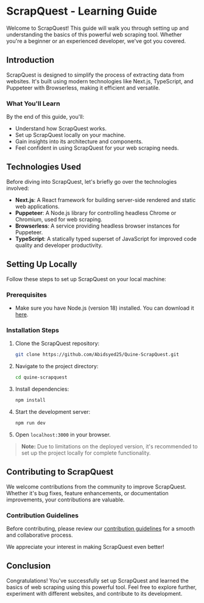 # ScrapQuest - Learning Guide

Welcome to ScrapQuest! This guide will walk you through setting up and understanding the basics of this powerful web scraping tool. Whether you're a beginner or an experienced developer, we've got you covered.

## Introduction

ScrapQuest is designed to simplify the process of extracting data from websites. It's built using modern technologies like Next.js, TypeScript, and Puppeteer with Browserless, making it efficient and versatile.

### What You'll Learn

By the end of this guide, you'll:

- Understand how ScrapQuest works.
- Set up ScrapQuest locally on your machine.
- Gain insights into its architecture and components.
- Feel confident in using ScrapQuest for your web scraping needs.

## Technologies Used

Before diving into ScrapQuest, let's briefly go over the technologies involved:

- **Next.js**: A React framework for building server-side rendered and static web applications.
- **Puppeteer**: A Node.js library for controlling headless Chrome or Chromium, used for web scraping.
- **Browserless**: A service providing headless browser instances for Puppeteer.
- **TypeScript**: A statically typed superset of JavaScript for improved code quality and developer productivity.

## Setting Up Locally

Follow these steps to set up ScrapQuest on your local machine:

### Prerequisites

- Make sure you have Node.js (version 18) installed. You can download it [here](https://nodejs.org/).

### Installation Steps

1. Clone the ScrapQuest repository:
    ```bash
    git clone https://github.com/Abidsyed25/Quine-ScrapQuest.git
    ```

2. Navigate to the project directory:
    ```bash
    cd quine-scrapquest
    ```

3. Install dependencies:
    ```bash
    npm install
    ```

4. Start the development server:
    ```bash
    npm run dev
    ```

5. Open `localhost:3000` in your browser.

> **Note:** Due to limitations on the deployed version, it's recommended to set up the project locally for complete functionality.

## Contributing to ScrapQuest

We welcome contributions from the community to improve ScrapQuest. Whether it's bug fixes, feature enhancements, or documentation improvements, your contributions are valuable.

### Contribution Guidelines

Before contributing, please review our [contribution guidelines](CONTRIBUTING.md) for a smooth and collaborative process.

We appreciate your interest in making ScrapQuest even better!

## Conclusion

Congratulations! You've successfully set up ScrapQuest and learned the basics of web scraping using this powerful tool. Feel free to explore further, experiment with different websites, and contribute to its development.
